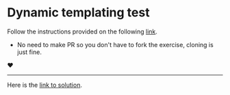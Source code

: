# Dynamic templating test

Follow the instructions provided on the following [link](https://github.com/ironhack-labs/dynamic-templating-test).

- No need to make PR so you don't have to fork the exercise, cloning is just fine.

:heart:

---

Here is the [link to solution](https://github.com/ironhack-labs/solution-dynamic-templating-test).
